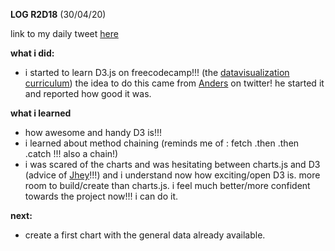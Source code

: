 **LOG R2D18** (30/04/20)

link to my daily tweet [here](https://twitter.com/Nightcoder2/status/1255894246210633729)


**what i did:**

- i started to learn D3.js on freecodecamp!!! (the [datavisualization curriculum](https://www.freecodecamp.org/learn/data-visualization/data-visualization-with-d3/))
the idea to do this came from [Anders](https://twitter.com/abjorkland) on twitter! he started it and reported how good it was.

**what i learned**

- how awesome and handy D3 is!!!
- i learned about method chaining (reminds me of : fetch .then .then .catch !!! also a chain!)
- i was scared of the charts and was hesitating between charts.js and D3 (advice of [Jhey](https://twitter.com/jh3yy)!!!) and i understand now how exciting/open D3 is. more room to build/create than charts.js.
i feel much better/more confident towards the project now!!! i can do it.

**next:**

- create a first chart with the general data already available.
